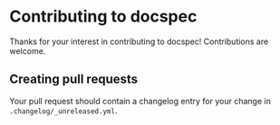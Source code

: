 # Contributing to docspec

Thanks for your interest in contributing to docspec! Contributions are welcome.

## Creating pull requests

Your pull request should contain a changelog entry for your change in `.changelog/_unreleased.yml`.
